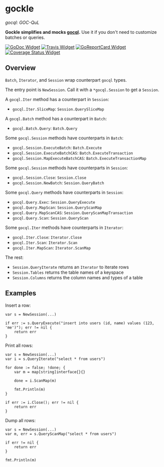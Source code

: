 # gockle

*gocql: GOC-QuL*

**Gockle simplifies and mocks [gocql](https://github.com/gocql/gocql).** Use it if you don't need to customize batches or queries.

[![GoDoc Widget]][GoDoc] [![Travis Widget]][Travis] [![GoReportCard Widget]][GoReportCard] [![Coverage Status Widget]][Coverage Status]

[GoDoc]: https://godoc.org/github.com/willfaught/gockle
[GoDoc Widget]: https://godoc.org/github.com/willfaught/gockle?status.svg
[Travis]: https://travis-ci.org/willfaught/gockle
[Travis Widget]: https://travis-ci.org/willfaught/gockle.svg?branch=master
[GoReportCard]: https://goreportcard.com/report/github.com/willfaught/gockle
[GoReportCard Widget]: https://goreportcard.com/badge/github.com/willfaught/gockle
[Coverage Status]: https://coveralls.io/r/willfaught/gockle?branch=master
[Coverage Status Widget]: https://coveralls.io/repos/willfaught/gockle/badge.svg?branch=master

## Overview

`Batch`, `Iterator`, and `Session` wrap counterpart `gocql` types.

The entry point is `NewSession`. Call it with a `*gocql.Session` to get a `Session`.

A `gocql.Iter` method has a counterpart in `Session`:

- `gocql.Iter.SliceMap`: `Session.QuerySliceMap`

A `gocql.Batch` method has a counterpart in `Batch`:

- `gocql.Batch.Query`: `Batch.Query`

Some `gocql.Session` methods have counterparts in `Batch`:

- `gocql.Session.ExecuteBatch`: `Batch.Execute`
- `gocql.Session.ExecuteBatchCAS`: `Batch.ExecuteTransaction`
- `gocql.Session.MapExecuteBatchCAS`: `Batch.ExecuteTransactionMap`

Some `gocql.Session` methods have counterparts in `Session`:

- `gocql.Session.Close`: `Session.Close`
- `gocql.Session.NewBatch`: `Session.QueryBatch`

Some `gocql.Query` methods have counterparts in `Session`:

- `gocql.Query.Exec`: `Session.QueryExecute`
- `gocql.Query.MapScan`: `Session.QueryScanMap`
- `gocql.Query.MapScanCAS`: `Session.QueryScanMapTransaction`
- `gocql.Query.Scan`: `Session.QueryScan`

Some `gocql.Iter` methods have counterparts in `Iterator`:

- `gocql.Iter.Close`: `Iterator.Close`
- `gocql.Iter.Scan`: `Iterator.Scan`
- `gocql.Iter.MapScan`: `Iterator.ScanMap`

The rest:

- `Session.QueryIterate` returns an `Iterator` to iterate rows
- `Session.Tables` returns the table names of a keyspace
- `Session.Columns` returns the column names and types of a table

##  Examples

Insert a row:

    var s = NewSession(...)

    if err := s.QueryExecute("insert into users (id, name) values (123, 'me')"); err != nil {
        return err
    }

Print all rows:

    var s = NewSession(...)
    var i = s.QueryIterate("select * from users")

    for done := false; !done; {
        var m = map[string]interface{}{}

        done = i.ScanMap(m)

        fmt.Println(m)
    }

    if err := i.Close(); err != nil {
        return err
    }

Dump all rows:

    var s = NewSession(...)
    var m, err = s.QueryScanMap("select * from users")

    if err != nil {
        return err
    }

    fmt.Println(m)
